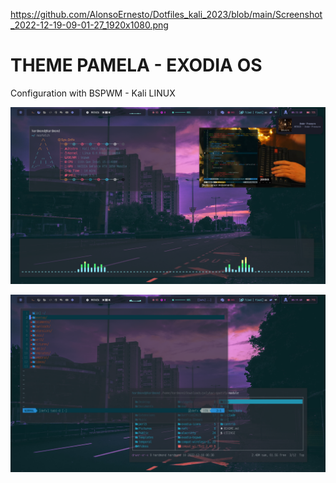 https://github.com/AlonsoErnesto/Dotfiles_kali_2023/blob/main/Screenshot_2022-12-19-09-01-27_1920x1080.png
# THEME PAMELA - EXODIA OS 

Configuration with BSPWM - Kali LINUX

 ![Image text](https://github.com/AlonsoErnesto/Dotfiles_kali_2023/blob/main/img.png)

![Image text](https://github.com/AlonsoErnesto/Dotfiles_kali_2023/blob/main/img2.png)
